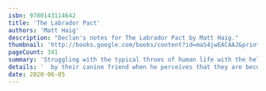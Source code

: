 ```yaml
---
isbn: 9780143114642
title: 'The Labrador Pact'
authors: 'Matt Haig'
description: "Declan's notes for The Labrador Pact by Matt Haig."
thumbnail: 'http://books.google.com/books/content?id=maS4jwEACAAJ&printsec=frontcover&img=1&zoom=5&source=gbs_api'
pageCount: 341
summary: 'Struggling with the typical throes of human life with the help of their loyal black Labrador, Prince, the Hunter family is aided in unusual ways'
details: '  by their canine friend when he perceives that they are becoming their own worst enemies. Reprint.'
date: 2020-06-05
---
```

